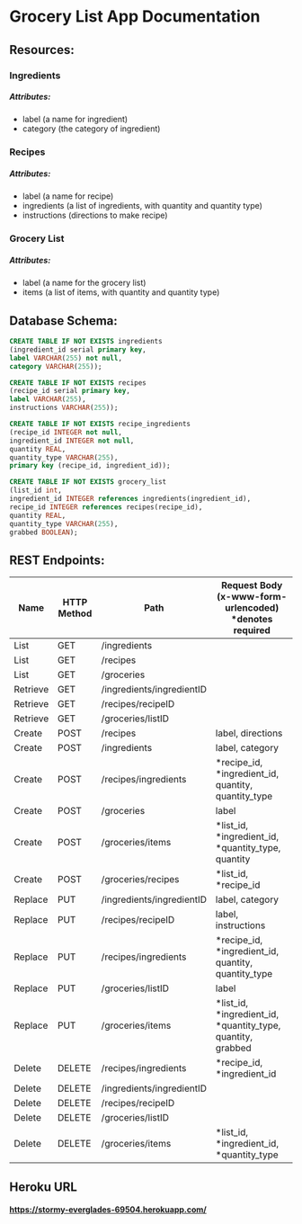# Grocery List App Documentation

## Resources:

### Ingredients
##### Attributes:
* label (a name for ingredient)
* category (the category of ingredient)

### Recipes
##### Attributes:
* label (a name for recipe)
* ingredients (a list of ingredients, with quantity and quantity type)
* instructions (directions to make recipe)

### Grocery List
##### Attributes:
* label (a name for the grocery list)
* items (a list of items, with quantity and quantity type)


## Database Schema:
```SQL
CREATE TABLE IF NOT EXISTS ingredients
(ingredient_id serial primary key,
label VARCHAR(255) not null,
category VARCHAR(255));

CREATE TABLE IF NOT EXISTS recipes
(recipe_id serial primary key,
label VARCHAR(255),
instructions VARCHAR(255));

CREATE TABLE IF NOT EXISTS recipe_ingredients
(recipe_id INTEGER not null,
ingredient_id INTEGER not null,
quantity REAL,
quantity_type VARCHAR(255),
primary key (recipe_id, ingredient_id));

CREATE TABLE IF NOT EXISTS grocery_list
(list_id int,
ingredient_id INTEGER references ingredients(ingredient_id),
recipe_id INTEGER references recipes(recipe_id),
quantity REAL,
quantity_type VARCHAR(255),
grabbed BOOLEAN);
```

## REST Endpoints:
Name | HTTP Method | Path | Request Body (x-www-form-urlencoded) *denotes required
------------ | ------------- | ------------- | -------------
List | GET | /ingredients |
List | GET | /recipes |
List | GET | /groceries |
Retrieve | GET | /ingredients/ingredientID |
Retrieve | GET | /recipes/recipeID |
Retrieve | GET | /groceries/listID |
Create | POST | /recipes | label, directions
Create | POST | /ingredients | label, category
Create | POST | /recipes/ingredients | *recipe_id, *ingredient_id, quantity, quantity_type
Create | POST | /groceries | label
Create | POST | /groceries/items | *list_id, *ingredient_id, *quantity_type, quantity
Create | POST | /groceries/recipes | *list_id, *recipe_id
Replace | PUT | /ingredients/ingredientID | label, category
Replace | PUT | /recipes/recipeID | label, instructions
Replace | PUT | /recipes/ingredients | *recipe_id, *ingredient_id, quantity, quantity_type
Replace | PUT | /groceries/listID | label
Replace | PUT | /groceries/items | *list_id, *ingredient_id, *quantity_type, quantity, grabbed
Delete | DELETE | /recipes/ingredients | *recipe_id, *ingredient_id
Delete | DELETE | /ingredients/ingredientID | 
Delete | DELETE | /recipes/recipeID |
Delete | DELETE | /groceries/listID |
Delete | DELETE | /groceries/items | *list_id, *ingredient_id, *quantity_type

## Heroku URL
#### https://stormy-everglades-69504.herokuapp.com/ 
